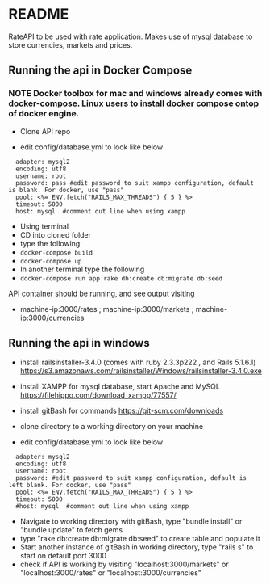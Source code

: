 # README

RateAPI to be used with rate application. Makes use of mysql database to store currencies, markets and prices.

## Running the api in Docker Compose
### NOTE Docker toolbox for mac and windows already comes with docker-compose. Linux users to install docker compose ontop of docker engine.

*	Clone API repo

*	edit config/database.yml to look like below
```default: &default
  adapter: mysql2
  encoding: utf8
  username: root
  password: pass #edit password to suit xampp configuration, default is blank. For docker, use "pass"
  pool: <%= ENV.fetch("RAILS_MAX_THREADS") { 5 } %>
  timeout: 5000
  host: mysql  #comment out line when using xampp 
  ```

*	Using terminal
*	CD into cloned folder
*	type the following:
*	`docker-compose build`
*	`docker-compose up`
*	In another terminal type the following
*	`docker-compose run app rake db:create db:migrate db:seed`

API container should be running, and see output visiting

*	machine-ip:3000/rates ; machine-ip:3000/markets ; machine-ip:3000/currencies



## Running the api in windows

*	install railsinstaller-3.4.0 (comes with ruby 2.3.3p222 , and Rails 5.1.6.1) https://s3.amazonaws.com/railsinstaller/Windows/railsinstaller-3.4.0.exe
*	install XAMPP for mysql database, start Apache and MySQL https://filehippo.com/download_xampp/77557/
*	install gitBash for commands https://git-scm.com/downloads
*	clone directory to a working directory on your machine

*	edit config/database.yml to look like below

```default: &default
  adapter: mysql2
  encoding: utf8
  username: root
  password: #edit password to suit xampp configuration, default is left blank. For docker, use "pass"
  pool: <%= ENV.fetch("RAILS_MAX_THREADS") { 5 } %>
  timeout: 5000
  #host: mysql  #comment out line when using xampp 
  ```

*	Navigate to working directory with gitBash, type "bundle install" or "bundle update" to fetch gems
*	type "rake db:create db:migrate db:seed" to create table and populate it
*	Start another instance of gitBash in working directory, type "rails s" to start on default port 3000
*	check if API is working by visiting "localhost:3000/markets" or "localhost:3000/rates" or "localhost:3000/currencies"
	